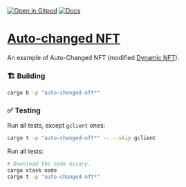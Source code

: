 [![Open in Gitpod](https://img.shields.io/badge/Open_in-Gitpod-white?logo=gitpod)](https://gitpod.io/#FOLDER=auto-changed-nft/https://github.com/gear-foundation/dapps)
[![Docs](https://img.shields.io/github/actions/workflow/status/gear-foundation/dapps/contracts.yml?logo=rust&label=docs)](https://dapps.gear.rs/auto_changed_nft_io)

# [Auto-changed NFT](https://wiki.gear-tech.io/docs/examples/dynamic-nft/#examples)

An example of Auto-Changed NFT (modified [Dynamic NFT](../dynamic-nft)).

### 🏗️ Building

```sh
cargo b -p "auto-changed-nft*"
```

### ✅ Testing

Run all tests, except `gclient` ones:
```sh
cargo t -p "auto-changed-nft*" -- --skip gclient
```

Run all tests:
```sh
# Download the node binary.
cargo xtask node
cargo t -p "auto-changed-nft*"
```
